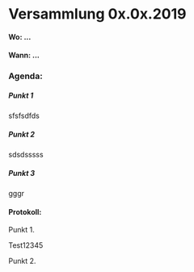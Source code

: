 # Versammlung 0x.0x.2019


####  Wo: ...

####  Wann: ...

### Agenda:

##### Punkt 1
sfsfsdfds
##### Punkt 2
sdsdsssss
##### Punkt 3
gggr

#### Protokoll:

Punkt 1.

Test12345

Punkt 2.
<!--stackedit_data:
eyJoaXN0b3J5IjpbLTIwNzU3NjU5OTJdfQ==
-->